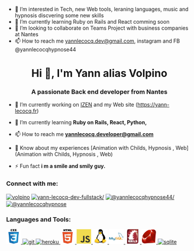 
- 👀 I’m interested in Tech, new Web tools, leraning languages, music and hypnosis discvering some new skills
- 🌱 I’m currently learning Ruby on Rails and React comming soon
- 💞️ I’m looking to collaborate on Teams Project with business companies at Nantes
- 📫 How to reach me yannlecocq.dev@gmail.com, instagram and FB @yannlecocqhypnose44

<!---
Mandza177/Mandza177 is a ✨ special ✨ repository because its `README.md` (this file) appears on your GitHub profile.
You can click the Preview link to take a look at your changes.
---><h1 align="center">Hi 👋, I'm Yann alias Volpino</h1>
<h3 align="center">A passionate Back end developer from Nantes</h3>

- 🔭 I’m currently working on [IZEN](https://izeno.online) and my Web site (https://yann-lecocq.fr)

- 🌱 I’m currently learning **Ruby on Rails, React, Python,**

- 📫 How to reach me **yannlecocq.developer@gmail.com**

- 📄 Know about my experiences [Animation with Childs, Hypnosis , Web](Animation with Childs, Hypnosis , Web)

- ⚡ Fun fact **i m a smile and smily guy.**

<h3 align="left">Connect with me:</h3>
<p align="left">
<a href="https://dev.to/volpino" target="blank"><img align="center" src="https://raw.githubusercontent.com/rahuldkjain/github-profile-readme-generator/master/src/images/icons/Social/devto.svg" alt="volpino" height="30" width="40" /></a>
<a href="https://linkedin.com/in/yann-lecocq-dev-fullstack/" target="blank"><img align="center" src="https://raw.githubusercontent.com/rahuldkjain/github-profile-readme-generator/master/src/images/icons/Social/linked-in-alt.svg" alt="yann-lecocq-dev-fullstack/" height="30" width="40" /></a>
<a href="https://instagram.com/@yannlecocqhypnose44/" target="blank"><img align="center" src="https://raw.githubusercontent.com/rahuldkjain/github-profile-readme-generator/master/src/images/icons/Social/instagram.svg" alt="@yannlecocqhypnose44/" height="30" width="40" /></a>
<a href="https://www.youtube.com/c/@yannlecocqhypnose" target="blank"><img align="center" src="https://raw.githubusercontent.com/rahuldkjain/github-profile-readme-generator/master/src/images/icons/Social/youtube.svg" alt="@yannlecocqhypnose" height="30" width="40" /></a>
</p>

<h3 align="left">Languages and Tools:</h3>
<p align="left"> <a href="https://www.w3schools.com/css/" target="_blank" rel="noreferrer"> <img src="https://raw.githubusercontent.com/devicons/devicon/master/icons/css3/css3-original-wordmark.svg" alt="css3" width="40" height="40"/> </a> <a href="https://git-scm.com/" target="_blank" rel="noreferrer"> <img src="https://www.vectorlogo.zone/logos/git-scm/git-scm-icon.svg" alt="git" width="40" height="40"/> </a> <a href="https://heroku.com" target="_blank" rel="noreferrer"> <img src="https://www.vectorlogo.zone/logos/heroku/heroku-icon.svg" alt="heroku" width="40" height="40"/> </a> <a href="https://www.w3.org/html/" target="_blank" rel="noreferrer"> <img src="https://raw.githubusercontent.com/devicons/devicon/master/icons/html5/html5-original-wordmark.svg" alt="html5" width="40" height="40"/> </a> <a href="https://developer.mozilla.org/en-US/docs/Web/JavaScript" target="_blank" rel="noreferrer"> <img src="https://raw.githubusercontent.com/devicons/devicon/master/icons/javascript/javascript-original.svg" alt="javascript" width="40" height="40"/> </a> <a href="https://www.linux.org/" target="_blank" rel="noreferrer"> <img src="https://raw.githubusercontent.com/devicons/devicon/master/icons/linux/linux-original.svg" alt="linux" width="40" height="40"/> </a> <a href="https://www.mysql.com/" target="_blank" rel="noreferrer"> <img src="https://raw.githubusercontent.com/devicons/devicon/master/icons/mysql/mysql-original-wordmark.svg" alt="mysql" width="40" height="40"/> </a> <a href="https://rubyonrails.org" target="_blank" rel="noreferrer"> <img src="https://raw.githubusercontent.com/devicons/devicon/master/icons/rails/rails-original-wordmark.svg" alt="rails" width="40" height="40"/> </a> <a href="https://www.ruby-lang.org/en/" target="_blank" rel="noreferrer"> <img src="https://raw.githubusercontent.com/devicons/devicon/master/icons/ruby/ruby-original.svg" alt="ruby" width="40" height="40"/> </a> <a href="https://www.sqlite.org/" target="_blank" rel="noreferrer"> <img src="https://www.vectorlogo.zone/logos/sqlite/sqlite-icon.svg" alt="sqlite" width="40" height="40"/> </a> </p>


